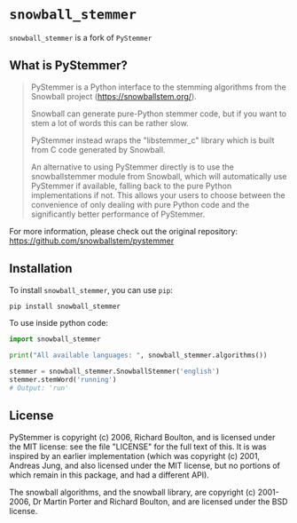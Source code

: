 # `snowball_stemmer`

`snowball_stemmer` is a fork of `PyStemmer`

## What is PyStemmer?

> PyStemmer is a Python interface to the stemming algorithms from the Snowball
project (https://snowballstem.org/).
> 
> Snowball can generate pure-Python stemmer code, but if you want to stem a
lot of words this can be rather slow.
> 
> PyStemmer instead wraps the "libstemmer_c" library which is built from C
code generated by Snowball.
> 
> An alternative to using PyStemmer directly is to use the snowballstemmer
module from Snowball, which will automatically use PyStemmer if available,
falling back to the pure Python implementations if not.  This allows your
users to choose between the convenience of only dealing with pure Python
code and the significantly better performance of PyStemmer.

For more information, please check out the original repository: https://github.com/snowballstem/pystemmer

## Installation

To install `snowball_stemmer`, you can use `pip`:

```bash
pip install snowball_stemmer
```

To use inside python code:

```python
import snowball_stemmer

print("All available languages: ", snowball_stemmer.algorithms())

stemmer = snowball_stemmer.SnowballStemmer('english')
stemmer.stemWord('running')
# Output: 'run'
```

## License

PyStemmer is copyright (c) 2006, Richard Boulton, and is licensed under the MIT
license: see the file "LICENSE" for the full text of this.  It is was inspired
by an earlier implementation (which was copyright (c) 2001, Andreas Jung, and
also licensed under the MIT license, but no portions of which remain in this
package, and had a different API).

The snowball algorithms, and the snowball library, are copyright (c) 2001-2006,
Dr Martin Porter and Richard Boulton, and are licensed under the BSD license.
